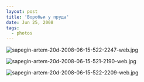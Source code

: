 ```yaml
---
layout: post
title: 'Воробьи у пруда'
date: Jun 25, 2008
tags:
  - photos
---
```


![sapegin-artem-20d-2008-06-15-522-2247-web.jpg](upload://sapegin-artem-20d-2008-06-15-522-2247-web.jpg)

<!--more-->

![sapegin-artem-20d-2008-06-15-521-2190-web.jpg](upload://sapegin-artem-20d-2008-06-15-521-2190-web.jpg)

![sapegin-artem-20d-2008-06-15-522-2209-web.jpg](upload://sapegin-artem-20d-2008-06-15-522-2209-web.jpg)
